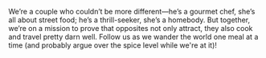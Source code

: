 We’re a couple who couldn’t be more different—he’s a gourmet chef, she’s all about street food; he’s a thrill-seeker, she’s a homebody. But together, we’re on a mission to prove that opposites not only attract, they also cook and travel pretty darn well. Follow us as we wander the world one meal at a time (and probably argue over the spice level while we're at it)!
